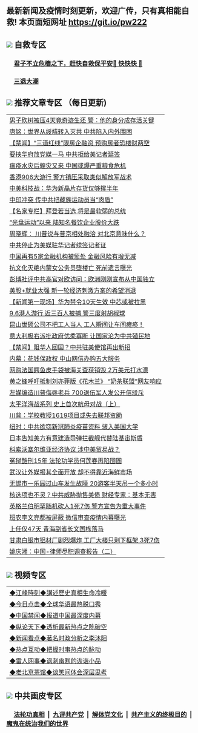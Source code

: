 ## 最新新闻及疫情时刻更新，欢迎广传，只有真相能自救! 本页面短网址 https://git.io/pw222



## <img src="https://img.icons8.com/cute-clipart/2x/circled-right.png">  自救专区

 ### &nbsp;&nbsp;&nbsp;&nbsp; [君子不立危樯之下，赶快自救保平安🍎 快快快 📩](https://github.com/pwgy/td/blob/master/README.md)
 
 ### &nbsp;&nbsp;&nbsp;&nbsp; [三退大潮](https://is.gd/fCPoKo) 
 
## <img src="https://img.icons8.com/cute-clipart/2x/circled-right.png"> 推荐文章专区 （每日更新)

<Table>
<tr><td colspan="2" align="left"><a href="https://xbokxoeq.xhuyd.press/?name=c1220841&key=encdeuyadochlaxz&from=pw2">男子砍树被压4天竟奇迹生还 警：他的身分成存活关键</a></td></tr>
<tr><td colspan="2" align="left"><a href="https://xbokxoeq.xhuyd.press/?name=c1220726&key=encdeuyadochlaxz&from=pw2">唐铭：世界从绥靖转入灭共 中共陷入内外围困</a></td></tr>
<tr><td colspan="2" align="left"><a href="https://xbokxoeq.xhuyd.press/?name=c1220848&key=encdeuyadochlaxz&from=pw2">【禁闻】“三道红线”限房企融资 预购房者恐楼财两空</a></td></tr>
<tr><td colspan="2" align="left"><a href="https://xbokxoeq.xhuyd.press/?name=c1220850&key=encdeuyadochlaxz&from=pw2">要挟华府放党媒一马 中共拒给美记者延签</a></td></tr>
<tr><td colspan="2" align="left"><a href="https://xbokxoeq.xhuyd.press/?name=c1220829&key=encdeuyadochlaxz&from=pw2">瘟疫水灾后蝗灾又来 中国或爆严重粮食危机</a></td></tr>
<tr><td colspan="2" align="left"><a href="https://xbokxoeq.xhuyd.press/?name=c1220815&key=encdeuyadochlaxz&from=pw2">香港906大游行 警方镇压采取类似解放军战术</a></td></tr>
<tr><td colspan="2" align="left"><a href="https://xbokxoeq.xhuyd.press/?name=c1220845&key=encdeuyadochlaxz&from=pw2">中美科技战：华为新晶片存货仅够撑半年</a></td></tr>
<tr><td colspan="2" align="left"><a href="https://xbokxoeq.xhuyd.press/?name=c1220849&key=encdeuyadochlaxz&from=pw2">中印冲突 传中共把藏族运动员当“肉盾”</a></td></tr>
<tr><td colspan="2" align="left"><a href="https://xbokxoeq.xhuyd.press/?name=c1220844&key=encdeuyadochlaxz&from=pw2">【名家专栏】拜登若当选 将是最软弱的总统</a></td></tr>
<tr><td colspan="2" align="left"><a href="https://xbokxoeq.xhuyd.press/?name=c1220843&key=encdeuyadochlaxz&from=pw2">“光盘运动”以来 陆知名餐饮企业股价大跌</a></td></tr>
<tr><td colspan="2" align="left"><a href="https://xbokxoeq.xhuyd.press/?name=c1220832&key=encdeuyadochlaxz&from=pw2">周晓辉： 川普说与普京相处融洽 对北京意味什么？</a></td></tr>
<tr><td colspan="2" align="left"><a href="https://xbokxoeq.xhuyd.press/?name=c1220847&key=encdeuyadochlaxz&from=pw2">中共停止为美媒驻华记者续签记者证</a></td></tr>
<tr><td colspan="2" align="left"><a href="https://xbokxoeq.xhuyd.press/?name=c1220816&key=encdeuyadochlaxz&from=pw2">中国再有5家金融机构被惩处 金融风险有增无减</a></td></tr>
<tr><td colspan="2" align="left"><a href="https://xbokxoeq.xhuyd.press/?name=c1220833&key=encdeuyadochlaxz&from=pw2">抗文化灭绝内蒙女公务员堕楼亡 死前遗言曝光</a></td></tr>
<tr><td colspan="2" align="left"><a href="https://xbokxoeq.xhuyd.press/?name=c1220820&key=encdeuyadochlaxz&from=pw2">彭博社评中共高官对欧访问：欧洲刚刚宣布从中国独立</a></td></tr>
<tr><td colspan="2" align="left"><a href="https://xbokxoeq.xhuyd.press/?name=c1220842&key=encdeuyadochlaxz&from=pw2">美股+就业太强 新一轮经济刺激方案的希望消退</a></td></tr>
<tr><td colspan="2" align="left"><a href="https://xbokxoeq.xhuyd.press/?name=c1220805&key=encdeuyadochlaxz&from=pw2">【新闻第一现场】华为禁令10天生效 中芯或被拉黑</a></td></tr>
<tr><td colspan="2" align="left"><a href="https://xbokxoeq.xhuyd.press/?name=c1220825&key=encdeuyadochlaxz&from=pw2">9.6港人游行 近三百人被捕 警三度射胡椒球</a></td></tr>
<tr><td colspan="2" align="left"><a href="https://xbokxoeq.xhuyd.press/?name=c1220835&key=encdeuyadochlaxz&from=pw2">昆山世硕公司不把工人当人 工人瞬间让车间瘫痪！</a></td></tr>
<tr><td colspan="2" align="left"><a href="https://xbokxoeq.xhuyd.press/?name=c1220818&key=encdeuyadochlaxz&from=pw2">意大利极右派批政府优柔寡断 让国家沦为中共殖民地</a></td></tr>
<tr><td colspan="2" align="left"><a href="https://xbokxoeq.xhuyd.press/?name=c1220853&key=encdeuyadochlaxz&from=pw2">【禁闻】阻华人回国？中共驻美使馆再出新招</a></td></tr>
<tr><td colspan="2" align="left"><a href="https://xbokxoeq.xhuyd.press/?name=c1220854&key=encdeuyadochlaxz&from=pw2">内幕：花钱保政权 中山网信办购五大服务</a></td></tr>
<tr><td colspan="2" align="left"><a href="https://xbokxoeq.xhuyd.press/?name=c1220840&key=encdeuyadochlaxz&from=pw2">网购法国鳄鱼皮手袋被海关查获销毁 2万美元打水漂</a></td></tr>
<tr><td colspan="2" align="left"><a href="https://xbokxoeq.xhuyd.press/?name=c1220823&key=encdeuyadochlaxz&from=pw2">黄之锋呼吁抵制刘亦菲版《花木兰》 “奶茶联盟”网友响应</a></td></tr>
<tr><td colspan="2" align="left"><a href="https://xbokxoeq.xhuyd.press/?name=c1220839&key=encdeuyadochlaxz&from=pw2">左媒编造川普侮辱老兵 700退伍军人发公开信驳斥</a></td></tr>
<tr><td colspan="2" align="left"><a href="https://xbokxoeq.xhuyd.press/?name=c1220852&key=encdeuyadochlaxz&from=pw2">太平洋海战系列 史上首次航母对战（上）</a></td></tr>
<tr><td colspan="2" align="left"><a href="https://xbokxoeq.xhuyd.press/?name=c1220826&key=encdeuyadochlaxz&from=pw2">川普：学校教授1619项目或失去联邦资助</a></td></tr>
<tr><td colspan="2" align="left"><a href="https://xbokxoeq.xhuyd.press/?name=c1220838&key=encdeuyadochlaxz&from=pw2">纽时：中共欲窃新冠肺炎疫苗资料 骇入美国大学</a></td></tr>
<tr><td colspan="2" align="left"><a href="https://xbokxoeq.xhuyd.press/?name=c1220822&key=encdeuyadochlaxz&from=pw2">日本告知美方有意建造导弹拦截舰代替陆基宙斯盾</a></td></tr>
<tr><td colspan="2" align="left"><a href="https://xbokxoeq.xhuyd.press/?name=c1220821&key=encdeuyadochlaxz&from=pw2">科索沃塞尔维亚经济协议 涉中美贸易战？</a></td></tr>
<tr><td colspan="2" align="left"><a href="https://xbokxoeq.xhuyd.press/?name=c1220804&key=encdeuyadochlaxz&from=pw2">冤狱酷刑15年 法轮功学员何莲春再陷囹圄</a></td></tr>
<tr><td colspan="2" align="left"><a href="https://xbokxoeq.xhuyd.press/?name=c1220828&key=encdeuyadochlaxz&from=pw2">武汉让外媒报其全面开放 却不得靠近海鲜市场</a></td></tr>
<tr><td colspan="2" align="left"><a href="https://xbokxoeq.xhuyd.press/?name=c1220817&key=encdeuyadochlaxz&from=pw2">无锡市一乐园过山车发生故障 20游客半天吊一个多小时</a></td></tr>
<tr><td colspan="2" align="left"><a href="https://xbokxoeq.xhuyd.press/?name=c1220837&key=encdeuyadochlaxz&from=pw2">核选项也不灵？中共威胁抛售美债 财经专家：基本无害</a></td></tr>
<tr><td colspan="2" align="left"><a href="https://xbokxoeq.xhuyd.press/?name=c1220824&key=encdeuyadochlaxz&from=pw2">英格兰伯明罕随机砍人1死7伤 警方宣告为重大事件</a></td></tr>
<tr><td colspan="2" align="left"><a href="https://xbokxoeq.xhuyd.press/?name=c1220834&key=encdeuyadochlaxz&from=pw2">班农李文亮都被屏蔽 微信审查疫情内幕曝光</a></td></tr>
<tr><td colspan="2" align="left"><a href="https://xbokxoeq.xhuyd.press/?name=c1220846&key=encdeuyadochlaxz&from=pw2">上任仅47天 青海副省长文国栋落马</a></td></tr>
<tr><td colspan="2" align="left"><a href="https://xbokxoeq.xhuyd.press/?name=c1220836&key=encdeuyadochlaxz&from=pw2">甘肃白银市铝材厂剧烈爆炸 工厂大楼只剩下框架 3死7伤</a></td></tr>
<tr><td colspan="2" align="left"><a href="https://xbokxoeq.xhuyd.press/?name=c1220831&key=encdeuyadochlaxz&from=pw2">姚庆湘：中国-律师尽职调查报告（二）</a></td></tr>

</Table>

## <img src="https://img.icons8.com/cute-clipart/2x/circled-right.png"> 视频专区
 
 <Table>
   <tr>
   <td colspan="2" align=left> 
<a href="https://kmyaoayewvhx.xhyte.press/oo.aspx?name=c922850&key=wybpblbewupvzpbn&from=pw2&tag=9877">◆江峰時刻◆講述歷史真相生命冷暖</a><br/>
    </td>
  </tr>
   <tr>
   <td colspan="2" align=left> 
<a href="https://kmyaoayewvhx.xhyte.press/oo.aspx?name=c816850&key=wybpblbewupvzpbn&from=pw2&tag=9877">◆今日点击◆全球华语最热脱口秀</a><br/>
    </td>
  </tr>
  <tr>
  <td colspan="2" align=left>
<a href="https://kmyaoayewvhx.xhyte.press/oo.aspx?name=c816860&key=wybpblbewupvzpbn&from=pw2&tag=99733110">◆中国禁闻◆报道中国最深度内幕</a><br/>
   </tr>
  <tr>
     <td colspan="2" align=left>
<a href="https://kmyaoayewvhx.xhyte.press/oo.aspx?name=c816855&key=wybpblbewupvzpbn&from=pw2&tag=997110">◆纵论天下◆透析最新热点之陈破空</a><br/>
   </tr>
   <tr>
      <td colspan="2" align=left>
<a href="https://kmyaoayewv4hx.xhyte.press/oo.aspx?name=c838308&key=wybpblbewupvzpbn&from=pw2&tag=9973110">◆新闻看点◆著名时政分析之李沐阳</a><br/>
   </tr>
   <tr>
     <td colspan="2" align=left>
<a href="https://kmy4aoayewvhx.xhyte.press/oo.aspx?name=c816852&key=wybpblbewupvzpbn&from=pw2&tag=9733110">◆热点互动◆把握时事热点的脉动</a><br/>
   </tr>
   <tr>
      <td colspan="2" align=left>
<a href="https://kmyaoaye4wvhx.xhyte.press/oo.aspx?name=c816694&key=wybpblbewupvzpbn&from=pw2&tag=93310">◆雷人网事◆讽刺幽默的诙谐小品</a><br/>
   </tr>
   <tr>
    <td colspan="2" align=left>
<a href="https://kmyao4ayewvhx.xhyte.press/oo.aspx?name=c816650&key=wybpblbewupvzpbn&from=pw2&tag=9973110">◆老北京茶馆◆谈笑间体会深层思考</a><br/>
   </tr>
</Table>
 
## <img src="https://img.icons8.com/cute-clipart/2x/circled-right.png"> 中共画皮专区


 ### &nbsp;&nbsp;&nbsp;&nbsp; [法轮功真相](https://github.com/begood0513/basic/blob/master/README.md) &nbsp;|&nbsp; [九评共产党](https://github.com/begood0513/9ping.md/blob/master/README.md) &nbsp;|&nbsp; [解体党文化](https://github.com/begood0513/jtdwh.md/blob/master/README.md)   &nbsp;|&nbsp; [共产主义的终极目的](https://github.com/begood0513/gczydzjmd.md/blob/master/README.md) &nbsp;|&nbsp; [魔鬼在统治我们的世界](https://github.com/begood0513/gczydzjmd.md/blob/master/README.md) 

